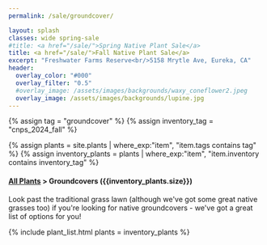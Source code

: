 ```yaml
---
permalink: /sale/groundcover/

layout: splash
classes: wide spring-sale
#title: <a href="/sale/">Spring Native Plant Sale</a> 
title: <a href="/sale/">Fall Native Plant Sale</a> 
excerpt: "Freshwater Farms Reserve<br/>5158 Mrytle Ave, Eureka, CA"
header:
  overlay_color: "#000"
  overlay_filter: "0.5"
  #overlay_image: /assets/images/backgrounds/waxy_coneflower2.jpeg
  overlay_image: /assets/images/backgrounds/lupine.jpg
---
```


<!-- Jekyll 3.9 doesnt support and/or in where_exp so we have to do this the messy way -->

{% assign tag = "groundcover" %}
{% assign inventory_tag = "cnps_2024_fall" %}

{% assign plants = site.plants | where_exp:"item",
    "item.tags contains tag" %}
{% assign inventory_plants = plants | where_exp:"item",
    "item.inventory contains inventory_tag" %}

<div class="subheading">
    <h4><a href="/sale/all/">All Plants</a> >  Groundcovers ({{inventory_plants.size}})</h4>
    <p class="notice">
        Look past the traditional grass lawn (although we've got some great native grasses too) if you're looking for native groundcovers - we've got a great list of options for you! 
    </p>
</div>

{% include plant_list.html 
    plants = inventory_plants
%}



